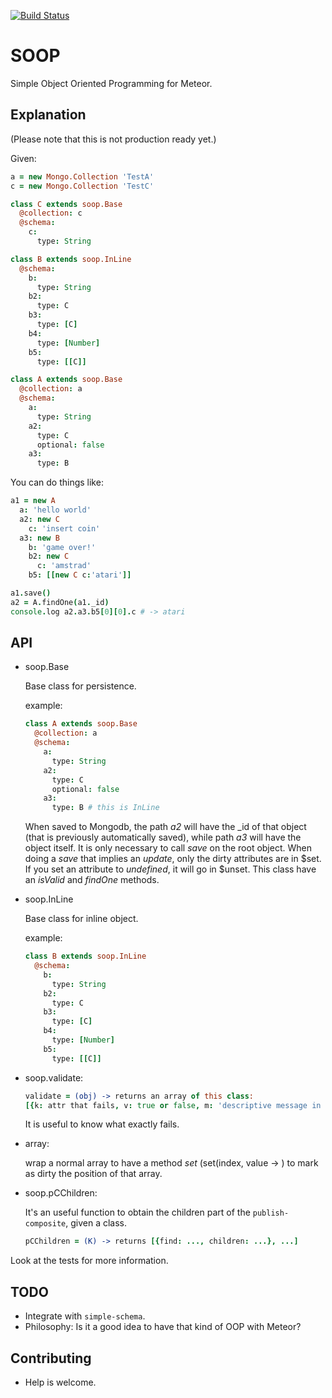 [![Build Status](https://travis-ci.org/miguelalarcos/soop.svg)](https://travis-ci.org/miguelalarcos/soop)

SOOP
====

Simple Object Oriented Programming for Meteor.

Explanation
-----------

(Please note that this is not production ready yet.)

Given:

```coffee
a = new Mongo.Collection 'TestA'
c = new Mongo.Collection 'TestC'

class C extends soop.Base
  @collection: c
  @schema:
    c:
      type: String

class B extends soop.InLine
  @schema:
    b:
      type: String
    b2:
      type: C
    b3:
      type: [C]
    b4:
      type: [Number]
    b5:
      type: [[C]]

class A extends soop.Base
  @collection: a
  @schema:
    a:
      type: String
    a2:
      type: C
      optional: false
    a3:
      type: B
```

You can do things like:

```coffee
a1 = new A
  a: 'hello world'
  a2: new C
    c: 'insert coin'
  a3: new B
    b: 'game over!'
    b2: new C
      c: 'amstrad'
    b5: [[new C c:'atari']]

a1.save()
a2 = A.findOne(a1._id)
console.log a2.a3.b5[0][0].c # -> atari
```

API
---

* soop.Base

  Base class for persistence.

  example:
  ```coffee
  class A extends soop.Base
    @collection: a
    @schema:
      a:
        type: String
      a2:
        type: C
        optional: false
      a3:
        type: B # this is InLine
  ```
  When saved to Mongodb, the path *a2* will have the _id of that object (that is previously automatically saved), while path *a3* will have the object itself. It is only necessary to call *save* on the root object.
  When doing a *save* that implies an *update*, only the dirty attributes are in $set. If you set an attribute to *undefined*, it will go in $unset.
  This class have an *isValid* and *findOne* methods.

* soop.InLine

  Base class for inline object.

  example:
  ```coffee
  class B extends soop.InLine
    @schema:
      b:
        type: String
      b2:
        type: C
      b3:
        type: [C]
      b4:
        type: [Number]
      b5:
        type: [[C]]
  ```

* soop.validate:

  ```coffee
  validate = (obj) -> returns an array of this class:
  [{k: attr that fails, v: true or false, m: 'descriptive message in case of fail'}, ...]
  ```
  It is useful to know what exactly fails.

* array:

  wrap a normal array to have a method *set* (set(index, value -> ) to mark as dirty the position of that array.

* soop.pCChildren:

  It's an useful function to obtain the children part of the ```publish-composite```, given a class.
   ```coffee
   pCChildren = (K) -> returns [{find: ..., children: ...}, ...]
   ```

Look at the tests for more information.

TODO
----
* Integrate with ```simple-schema```.
* Philosophy:
  Is it a good idea to have that kind of OOP with Meteor?

Contributing
------------
* Help is welcome.